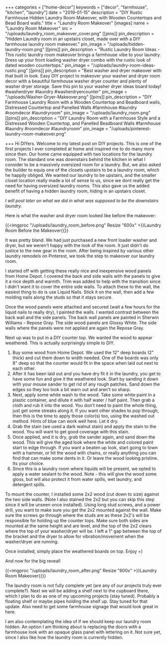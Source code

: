+++
categories = ["home-decor"]
keywords = ["decor", "farmhouse", "kitchen", "laundry"]
date = "2019-01-15"
description = "DIY Rustic Farmhouse Hidden Laundry Room Makeover, with Wooden Countertops and Bead Board walls."
title = "Laundry Room Makeover"
[images]
name = "Laundry Room Makeover"
src = "/uploads/laundry_room_makeover_cover.png"
[[pins]]
pin_description = "Hidden Laundry room in an upstairs closet, made over with a DIY farmhouse laundry room makeover."
pin_image = "/uploads/hidden-laundry-room.png"
[[pins]]
pin_description = "Rustic Laundry Room Ideas - This rustic laundry room makeover brings a farmhouse vibe to your laundry.  Dress up your front loading washer dryer combo with the rustic look of dated wooden countertops."
pin_image = "/uploads/laundry-room-ideas-rustic.png"
[[pins]]
pin_description = "Best washer and dryer makeover with that built in look.  Easy DIY project to makeover your washer and dryer room decor with a beautiful farmhouse washer dryer counter and plenty of washer dryer storage. Save this pin to your washer dryer ideas board today! #washerdryer #laundry #washerdryercounter"
pin_image = "/uploads/Washer-Dryer-Makeover.png"
[[pins]]
pin_description = "DIY Farmhouse Laundry Room with a Wooden Countertop and Beadboard walls, Distressed Countertop and Panelled Walls #farmhouse #laundry #roomdecor #laundryroom"
pin_image = "/uploads/laundry_room.png"
[[pins]]
pin_description = "DIY Laundry Room with a Farmhouse Style and a Distressed Wooden Countertop, and Panelled Beadboard Walls #farmhouse #laundry #roomdecor #laundryroom"
pin_image = "/uploads/pinterest-laundry-room-makeover.png"

+++
Hi DIYers.  Welcome to my latest post on DIY projects.  This is one of the first projects I ever completed at home and inspired me to do many more since then.  Our home came equipped with two locations for the laundry room.  The standard one was downstairs behind the kitchen in what I consider to be a massively oversized room for a laundry.  But, we also asked the builder to equip one of the closets upstairs to be a laundry room, which he happily obliged.  We wanted our laundry to be upstairs, and the smaller closet location really made a lot of sense to us, since we dont really get the need for having oversized laundry rooms. This also gave us the added benefit of having a hidden laundry room, hiding in an upstairs closet.

_I will post later on what we did in what was supposed to be the downstairs laundry._

Here is what the washer and dryer room looked like before the makeover:

{{<imgproc "/uploads/laundry_room_before.png" Resize "600x" >}}Laundry Room Before the Makeover{{</imgproc>}}

It was pretty bland.  We had just purchased a new front loader washer and dryer, but we weren't happy with the look of the room.  It just didn't do justice to the new gear in the room.  After being inspired by various other laundry remodels on Pinterest, we took the step to makeover our laundry room.

I started off with getting these really nice and inexpensive wood panels from Home Depot.  I covered the back and side walls with the panels to give it a nice depth and warmth.  Trim was added to help with the transition since I didn't want it to cover the entire side walls.  To attach these to the wall, the easiest thing to do is use Liquid Nails.  Stick it on the wall, then add a few molding nails along the studs so that it stays secure.

Once the wood panels were attached and secured (wait a few hours for the liquid nails to really dry), I painted the walls.  I wanted contrast between the back wall and the side panels.  The back wall panels are painted in Sherwin Williams - Repose Gray.  The side wood panels are Glossy White.  The side walls where the panels were not applied are again the Repose Gray.

Next up was to put in a DIY counter top.  We wanted the wood to appear weathered.  This is actually surprisingly simple to DIY.

1. Buy some wood from Home Depot.  We used the 12" deep boards (2" thick) and cut them down to width needed.  One of the boards was only 8" deep so that the counter would fit in the space when laid out next to each other.
2. After it has been laid out and you have dry fit it in the laundry, you get to have some fun and give it the weathered look.  Start by sanding it down with your mouse sander to get rid of any rough patches.  Sand down the edges so they too look a bit warn out and aren't so sharp.
3. Next, apply some white wash to the wood.  Take some white paint in a plastic container, and dilute it with half water / half paint.  Then grab a cloth and rub it into the wood.  You don't need to paint the whole thing, just get some streaks along it.  If you want other shades to pop through, then this is the time to apply those color(s) too, using the washed out method.  Hints of blue can work well here. Let it dry.
4. Grab the stain (we used a dark walnut stain) and apply the stain to the wood.  You will want to get good coverage with this stain.
5. Once applied, and it is dry, grab the sander again, and sand down the wood.  This will give the aged look where the white and colored paint start to edge through.  If you want a beaten up look, start going to town with a hammer, or hit the wood with chains, or really anything you can find that can make some dents in it.  Or leave the wood looking pristine.  Its your choice.
6. Since this is a laundry room where liquids will be present, we opted to apply a water sealant to the wood.  Note - this will give the wood some gloss, but will also protect it from water spills, wet laundry, and detergent spills.

To mount the counter, I installed some 2x2 wood (cut down to size) against the two side walls.  (Note I also stained the 2x2 but you can skip this step since it will be unseen once installed).  Using long stud screws, and a power drill, you want to make sure you get the 2x2 mounted against the wall.  Make sure the screws go through where the studs are as these 2x2's will be responsible for holding up the counter tops.  Make sure both sides are mounted at the same height and are level, and the top of the 2x2 clears where the top of your washer/dryer will be.  I left a 1" gap between the top of the bracket and the dryer to allow for vibration/movement when the washer/dryer are running.

Once installed, simply place the weathered boards on top.  Enjoy =)

And now for the big reveal!

{{<imgproc "/uploads/laundry_room_after.png" Resize "600x" >}}Laundry Room Makeover{{</imgproc>}}

The laundry room is not fully complete yet (are any of our projects truly ever complete?).  Next we will be adding a shelf next to the cupboard there, which I plan to do as one of my upcoming projects (stay tuned). Probably a floating shelf or maybe pipes holding the shelf up.  Stay tuned for that update.  Also need to get some farmhouse signage that would look great in here.

I am also contemplating the idea of if we should keep our laundry room hidden.  An option I am thinking about is replacing the doors with a farmhouse look with an opaque glass panel with lettering on it.  Not sure yet, since I also like how the laundry room is currently hidden.